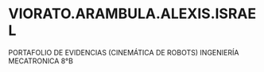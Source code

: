 # VIORATO.ARAMBULA.ALEXIS.ISRAEL
PORTAFOLIO DE EVIDENCIAS (CINEMÁTICA DE ROBOTS) INGENIERÍA MECATRONICA 8°B
